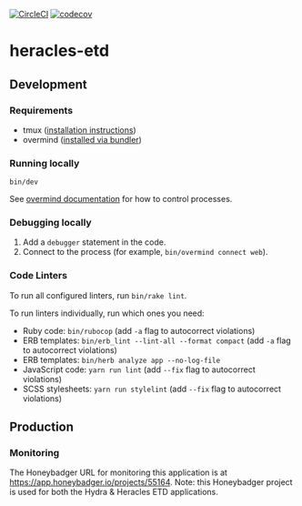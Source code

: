 [![CircleCI](https://dl.circleci.com/status-badge/img/gh/sul-dlss/heracles-etd/tree/main.svg?style=svg)](https://dl.circleci.com/status-badge/redirect/gh/sul-dlss/heracles-etd/tree/main)
[![codecov](https://codecov.io/gh/sul-dlss/heracles-etd/graph/badge.svg?token=YX0VEDM3J0)](https://codecov.io/gh/sul-dlss/heracles-etd)

# heracles-etd

## Development

### Requirements

* tmux ([installation instructions](https://github.com/tmux/tmux#installation))
* overmind ([installed via bundler](https://github.com/DarthSim/overmind/tree/master/packaging/rubygems#installation-with-rails))

### Running locally

```shell
bin/dev

```

See [overmind documentation](https://github.com/DarthSim/overmind) for how to control processes.

### Debugging locally

1. Add a `debugger` statement in the code.
2. Connect to the process (for example, `bin/overmind connect web`).

### Code Linters

To run all configured linters, run `bin/rake lint`.

To run linters individually, run which ones you need:

* Ruby code: `bin/rubocop` (add `-a` flag to autocorrect violations)
* ERB templates: `bin/erb_lint --lint-all --format compact` (add `-a` flag to autocorrect violations)
* ERB templates: `bin/herb analyze app --no-log-file`
* JavaScript code: `yarn run lint` (add `--fix` flag to autocorrect violations)
* SCSS stylesheets: `yarn run stylelint` (add `--fix` flag to autocorrect violations)

## Production

### Monitoring

The Honeybadger URL for monitoring this application is at https://app.honeybadger.io/projects/55164. Note: this Honeybadger project is used for both the Hydra & Heracles ETD applications.
